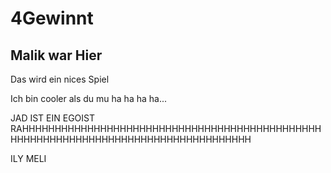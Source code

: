 # 4Gewinnt
<h2> Malik war Hier </h2>
<p>Das wird ein nices Spiel</p>
<p>Ich bin cooler als du mu ha ha ha ha...</p>
<p>JAD IST EIN EGOIST RAHHHHHHHHHHHHHHHHHHHHHHHHHHHHHHHHHHHHHHHHHHHHHHHHHHHHHHHHHHHHHHHHHHHHHHHHHHHHHHHHHHH</p>
<p>ILY MELI</p>
